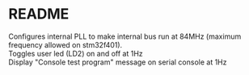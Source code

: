 # README

Configures internal PLL to make internal bus run at 84MHz (maximum frequency allowed on stm32f401).  
Toggles user led (LD2) on and off at 1Hz  
Display "Console test program" message on serial console at 1Hz  

